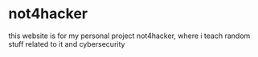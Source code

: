 # not4hacker
this website is for my personal project not4hacker, where i teach random stuff related to it and cybersecurity
